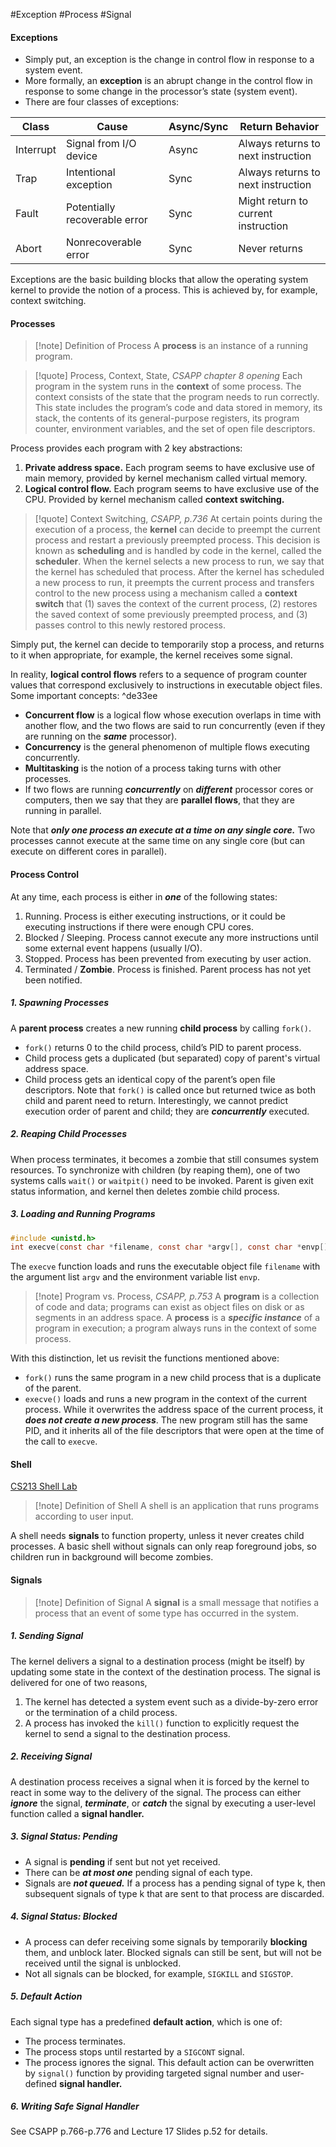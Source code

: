 #Exception #Process #Signal
#### Exceptions
- Simply put, an exception is the change in control flow in response to a system event.
- More formally, an **exception** is an abrupt change in the control flow in response to some change in the processor’s state (system event).
- There are four classes of exceptions:

| Class     | Cause                         | Async/Sync | Return Behavior                     |
| --------- | ----------------------------- | ---------- | ----------------------------------- |
| Interrupt | Signal from I/O device        | Async      | Always returns to next instruction  |
| Trap      | Intentional exception         | Sync       | Always returns to next instruction  |
| Fault     | Potentially recoverable error | Sync       | Might return to current instruction |
| Abort     | Nonrecoverable error          | Sync       | Never returns                       |
Exceptions are the basic building blocks that allow the operating system kernel to provide the notion of a process. This is achieved by, for example, context switching. 
#### Processes
>[!note] Definition of Process
>A **process** is an instance of a running program.

>[!quote] Process, Context, State, *CSAPP chapter 8 opening*
>Each program in the system runs in the **context** of some process. The context consists of the state that the program needs to run correctly. This state includes the program’s code and data stored in memory, its stack, the contents of its general-purpose registers, its program counter, environment variables, and the set of open file descriptors. 
>

Process provides each program with 2 key abstractions:

1. **Private address space.** Each program seems to have exclusive use of main memory, provided by kernel mechanism called virtual memory.
2. **Logical control flow.** Each program seems to have exclusive use of the CPU. Provided by kernel mechanism called **context switching.**

>[!quote] Context Switching, *CSAPP, p.736*
At certain points during the execution of a process, the **kernel** can decide to preempt the current process and restart a previously preempted process. This decision is known as **scheduling** and is handled by code in the kernel, called the **scheduler**. When the kernel selects a new process to run, we say that the kernel has scheduled that process. After the kernel has scheduled a new process to run, it preempts the current process and transfers control to the new process using a mechanism called a **context switch** that (1) saves the context of the current process, (2) restores the saved context of some previously preempted process, and (3) passes control to this newly restored process.

Simply put, the kernel can decide to temporarily stop a process, and returns to it when appropriate, for example, the kernel receives some signal.

In reality, **logical control flows** refers to a sequence of program counter values that correspond exclusively to instructions in executable object files. Some important concepts: ^de33ee
- **Concurrent flow** is a logical flow whose execution overlaps in time with another flow, and the two flows are said to run concurrently (even if they are running on the ***same*** processor). 
- **Concurrency** is the general phenomenon of multiple flows executing concurrently. 
- **Multitasking** is the notion of a process taking turns with other processes.
- If two flows are running ***concurrently*** on ***different*** processor cores or computers, then we say that they are **parallel flows**, that they are running in parallel.

Note that ***only one process an execute at a time on any single core.*** Two processes cannot execute at the same time on any single core (but can execute on different cores in parallel).
#### Process Control
At any time, each process is either in ***one*** of the following states:
1. Running. Process is either executing instructions, or it could be executing instructions if there were enough CPU cores.
2. Blocked / Sleeping. Process cannot execute any more instructions until some external event happens (usually I/O).
3. Stopped. Process has been prevented from executing by user action.
4. Terminated / **Zombie**. Process is finished. Parent process has not yet been notified.

##### 1. Spawning Processes
A **parent process** creates a new running **child process** by calling `fork()`. 
- `fork()` returns 0 to the child process, child’s PID to parent process.
- Child process gets a duplicated (but separated) copy of parent's virtual address space.
- Child process gets an identical copy of the parent’s open file descriptors.
Note that `fork()` is called once but returned twice as both child and parent need to return. Interestingly, we cannot predict execution order of parent and child; they are ***concurrently*** executed.

##### 2. Reaping Child Processes
When process terminates, it becomes a zombie that still consumes system resources. To synchronize with children (by reaping them), one of two systems calls `wait()` or `waitpit()` need to be invoked. Parent is given exit status information, and kernel then deletes zombie child process.

##### 3. Loading and Running Programs
```c
#include <unistd.h>
int execve(const char *filename, const char *argv[], const char *envp[]);
```
The `execve` function loads and runs the executable object file `filename` with the argument list `argv` and the environment variable list `envp`.
>[!note] Program vs. Process, *CSAPP, p.753*
>A **program** is a collection of code and data; programs can exist as object files on disk or as segments in an address space. A **process** is a ***specific instance*** of a program in execution; a program always runs in the context of some process. 

With this distinction, let us revisit the functions mentioned above:
- `fork()` runs the same program in a new child process that is a duplicate of the parent. 
- `execve()` loads and runs a new program in the context of the current process. While it overwrites the address space of the current process, it ***does not create a new process***. The new program still has the same PID, and it inherits all of the file descriptors that were open at the time of the call to `execve`.

#### Shell
[CS213 Shell Lab](https://github.com/cmu15213-s24/tshlab-s24-gpxxlt/blob/master/tsh.c)
>[!note] Definition of Shell
>A shell is an application that runs programs according to user input.

A shell needs **signals** to function property, unless it never creates child processes. A basic shell without signals can only reap foreground jobs, so children run in background will become zombies. 
#### Signals
>[!note] Definition of Signal
>A **signal** is a small message that notifies a process that an event of some type has occurred in the system. 

##### 1. Sending Signal
The kernel delivers a signal to a destination process (might be itself) by updating some state in the context of the destination process. The signal is delivered for one of two reasons,
1. The kernel has detected a system event such as a divide-by-zero error or the termination of a child process.
2. A process has invoked the `kill()` function to explicitly request the kernel to send a signal to the destination process.

##### 2. Receiving Signal
A destination process receives a signal when it is forced by the kernel to react in some way to the delivery of the signal. The process can either ***ignore*** the signal, ***terminate***, or ***catch*** the signal by executing a user-level function called a **signal handler.** 

##### 3. Signal Status: Pending
- A signal is **pending** if sent but not yet received.
- There can be ***at most one*** pending signal of each type.
- Signals are ***not queued.*** If a process has a pending signal of type k, then subsequent signals of type k that are sent to that process are discarded.
##### 4. Signal Status: Blocked
- A process can defer receiving some signals by temporarily **blocking** them, and unblock later. Blocked signals can still be sent, but will not be received until the signal is unblocked.
- Not all signals can be blocked, for example, `SIGKILL` and `SIGSTOP`.
##### 5. Default Action
Each signal type has a predefined **default action**, which is one of:
- The process terminates.  
- The process stops until restarted by a `SIGCONT` signal.
- The process ignores the signal.
This default action can be overwritten by `signal()` function by providing targeted signal number and user-defined **signal handler.**

##### 6. Writing Safe Signal Handler
See CSAPP p.766-p.776 and Lecture 17 Slides p.52 for details.
